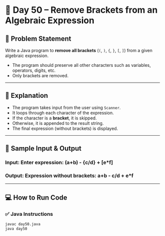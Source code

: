 # 🌟 Day 50 – Remove Brackets from an Algebraic Expression  

## 🎯 Problem Statement  
Write a Java program to **remove all brackets** (`(`, `)`, `{`, `}`, `[`, `]`) from a given algebraic expression.  
- The program should preserve all other characters such as variables, operators, digits, etc.  
- Only brackets are removed.  

---

## 📖 Explanation  

- The program takes input from the user using `Scanner`.  
- It loops through each character of the expression.  
- If the character is a **bracket**, it is skipped.  
- Otherwise, it is appended to the result string.  
- The final expression (without brackets) is displayed.  

---

## 📝 Sample Input & Output  

### Input: Enter expression: (a+b) - {c/d} + [e*f]


### Output: Expression without brackets: a+b - c/d + e*f


---


## 💻 How to Run Code  

### ✅ Java Instructions  
```bash
javac day50.java
java day50
